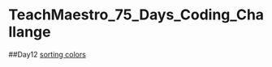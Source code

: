 # TeachMaestro_75_Days_Coding_Challange
##Day12
[sorting colors](https://github.com/rudy8399/TeachMaestro_75_Days_Coding_Challange/tree/main/75-sort-colors)
